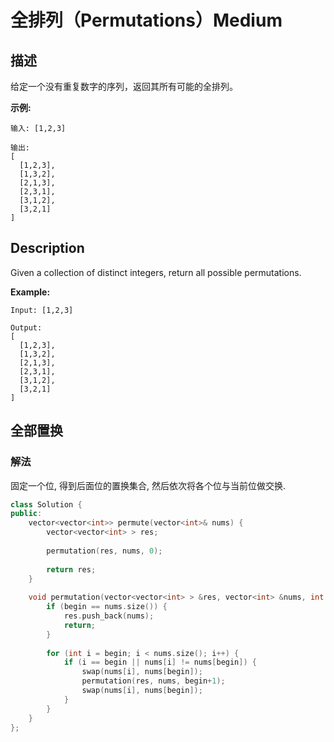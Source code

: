 # 全排列（Permutations）Medium
## 描述
给定一个没有重复数字的序列，返回其所有可能的全排列。

**示例:**
```
输入: [1,2,3]

输出:
[
  [1,2,3],
  [1,3,2],
  [2,1,3],
  [2,3,1],
  [3,1,2],
  [3,2,1]
]
```

## Description
Given a collection of distinct integers, return all possible permutations.

**Example:**
```
Input: [1,2,3]

Output:
[
  [1,2,3],
  [1,3,2],
  [2,1,3],
  [2,3,1],
  [3,1,2],
  [3,2,1]
]
```


## 全部置换
### 解法
固定一个位, 得到后面位的置换集合, 然后依次将各个位与当前位做交换.
```c++
class Solution {
public:
    vector<vector<int>> permute(vector<int>& nums) {
        vector<vector<int> > res;
        
        permutation(res, nums, 0);
        
        return res;
    }
    
    void permutation(vector<vector<int> > &res, vector<int> &nums, int begin) {
        if (begin == nums.size()) {
            res.push_back(nums);
            return;
        }
        
        for (int i = begin; i < nums.size(); i++) {
            if (i == begin || nums[i] != nums[begin]) {
                swap(nums[i], nums[begin]);
                permutation(res, nums, begin+1);
                swap(nums[i], nums[begin]);
            }
        }
    }
};
```
